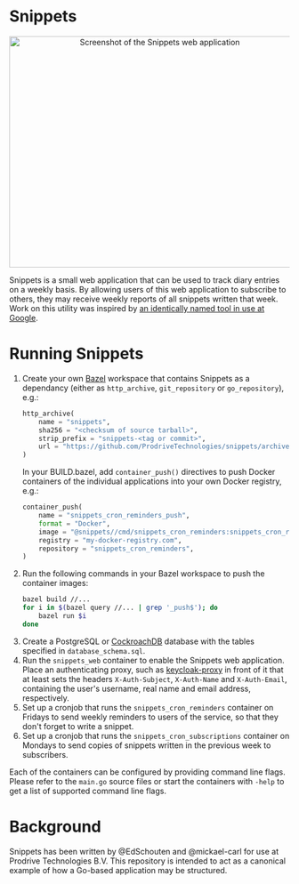 # Snippets

<p align="center">
  <img src="https://github.com/ProdriveTechnologies/snippets/raw/master/screenshot.png" alt="Screenshot of the Snippets web application" width="525" height="416"/>
</p>

Snippets is a small web application that can be used to track diary
entries on a weekly basis. By allowing users of this web application to
subscribe to others, they may receive weekly reports of all snippets
written that week. Work on this utility was inspired by
[an identically named tool in use at Google](https://www.inc.com/jessica-stillman/a-simple-productivity-tip-from-googles-early-days.html).

# Running Snippets

1. Create your own [Bazel](https://bazel.build/) workspace that contains
   Snippets as a dependancy (either as `http_archive`, `git_repository`
   or `go_repository`), e.g.:
   ```python
   http_archive(
       name = "snippets",
       sha256 = "<checksum of source tarball>",
       strip_prefix = "snippets-<tag or commit>",
       url = "https://github.com/ProdriveTechnologies/snippets/archive/<tag or commit>.tar.gz",
   )
   ```
   In your BUILD.bazel, add `container_push()` directives to push Docker
   containers of the individual applications into your own Docker registry,
   e.g.:
   ```python
   container_push(
       name = "snippets_cron_reminders_push",
       format = "Docker",
       image = "@snippets//cmd/snippets_cron_reminders:snippets_cron_reminders_container",
       registry = "my-docker-registry.com",
       repository = "snippets_cron_reminders",
   )
   ```
1. Run the following commands in your Bazel workspace to push the
   container images:
   ```sh
   bazel build //...
   for i in $(bazel query //... | grep '_push$'); do
       bazel run $i
   done
   ```
1. Create a PostgreSQL or [CockroachDB](https://www.cockroachlabs.com/)
   database with the tables specified in `database_schema.sql`.
1. Run the `snippets_web` container to enable the Snippets web application.
   Place an authenticating proxy, such as
   [keycloak-proxy](https://github.com/gambol99/keycloak-proxy) in front of it
   that at least sets the headers `X-Auth-Subject`, `X-Auth-Name` and
   `X-Auth-Email`, containing the user's username, real name and email
   address, respectively.
1. Set up a cronjob that runs the `snippets_cron_reminders` container on
   Fridays to send weekly reminders to users of the service, so that
   they don't forget to write a snippet.
1. Set up a cronjob that runs the `snippets_cron_subscriptions`
   container on Mondays to send copies of snippets written in the
   previous week to subscribers.

Each of the containers can be configured by providing command line
flags. Please refer to the `main.go` source files or start the
containers with `-help` to get a list of supported command line flags.

# Background

Snippets has been written by @EdSchouten and @mickael-carl for use at
Prodrive Technologies B.V. This repository is intended to act as a
canonical example of how a Go-based application may be structured.
